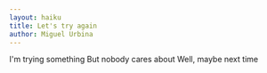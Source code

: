 ```yaml
---
layout: haiku
title: Let's try again
author: Miguel Urbina
---
```


I'm trying something
But nobody cares about
Well, maybe next time

